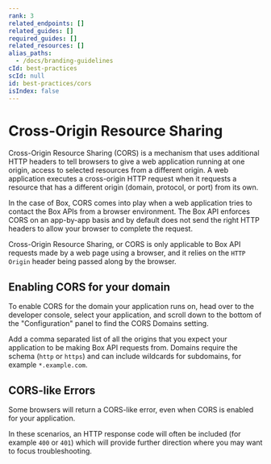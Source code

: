 ```yaml
---
rank: 3
related_endpoints: []
related_guides: []
required_guides: []
related_resources: []
alias_paths:
  - /docs/branding-guidelines
cId: best-practices
scId: null
id: best-practices/cors
isIndex: false
---
```

# Cross-Origin Resource Sharing

Cross-Origin Resource Sharing (CORS) is a mechanism that uses additional HTTP
headers to tell browsers to give a web application running at one origin, access
to selected resources from a different origin. A web application executes a
cross-origin HTTP request when it requests a resource that has a different
origin (domain, protocol, or port) from its own.

In the case of Box, CORS comes into play when a web application tries to contact
the Box APIs from a browser environment. The Box API enforces CORS on an
app-by-app basis and by default does not send the right HTTP headers to allow
your browser to complete the request.

<Message>

Cross-Origin Resource Sharing, or CORS is only applicable to Box API requests
made by a web page using a browser, and it relies on the `HTTP Origin` header
being passed along by the browser.

</Message>

## Enabling CORS for your domain

To enable CORS for the domain your application runs on, head over to the
developer console, select your application, and scroll down to the bottom of the
"Configuration" panel to find the CORS Domains setting.

Add a comma separated list of all the origins that you expect your application
to be making Box API requests from. Domains require the schema (`http` or
`https`) and can include wildcards for subdomains, for example `*.example.com`.

## CORS-like Errors

Some browsers will return a CORS-like error, even when CORS is enabled for your
application.

In these scenarios, an HTTP response code will often be included (for example `400`
or `401`) which will provide further direction where you may want to
focus troubleshooting.

